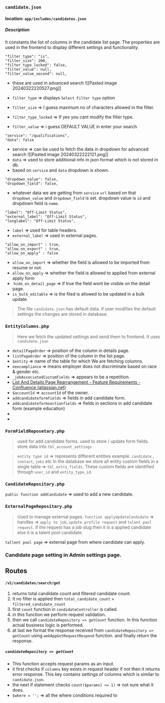### `candidate.json`
#### location: `app/includes/candidates.json`
##### Description
It constants the list of columns in the candidate list page. The properties are used in the frontend to display different settings and functionality.
```
"filter_type": "is",
"filter_size": 200,
"filter_type_locked": false,
"filter_value": null,
"filter_value_second": null,
```
- these are used in advanced search
![[Pasted image 20240322220527.png]]

- `filter_type` => displays `Select Filter type` option
- `filter_size` => I guess maximum no of characters allowed in the filter.
- `filter_type_locked` => If yes you cant modify the filter type.
- `filter_value` => i guess DEFAULT VALUE in enter your search

```
"service": "/qualifications",
"data": false
```
- service => can be used to fetch the data in dropdown for advanced search
![[Pasted image 20240322222121.png]]
- `data` => used to store additional info in json format which is not stored in db.
- based on `service` and `data` dropdown is shown.
```
"dropdown_value": false,
"dropdown_field": false,
```
- whatever data we are getting from `service` `url` based on that `dropdown_value` and `dropdown_field` is set. dropdown value is `id` and dropdown field is `name`.
```
"label": "Off-Limit Status",
"external_label": "Off-Limit Status",
"longlabel": "Off-Limit Status",
```
- `label` => used for table headers.
- `external_label` => used in external pages.

```
"allow_on_import" : true,
"allow_on_export" : true,
"allow_on_apply" : false
```
- `allow_on_import` => whether the field is allowed to be imported from resume or not.
- `allow_on_apply` => whether the field is allowed to applied from external apply form 
-  `hide_on_detail_page` => if true the field wont be visible on the detail page.
- `is_bulk_editable` => is the filed is allowed to be updated in a bulk update.

> The file `candidate.json` has default data. if user modifies the default settings the changes are stored in database.
> 

### `EntityColumns.php`
> Here we fetch the updated settings and send them to frontend. It uses `candidate.json`

- `detailPageOrder` => position of the column in details page.
- `listPageOrder` => position of the column in the list page.
- `$entity` => name of the table for which We are fetching columns.
- `eeocompliance` => means employer does not discriminate based on race & gender etc.
- `_jobAssociatedCustomFields` => appears to be a repetition.
- [List And Details Page Rearrangement - Feature Requirements - Confluence (atlassian.net)](https://rcrm.atlassian.net/wiki/spaces/RC/pages/222626101/List+And+Details+Page+Rearrangement)
- `$accountId` => `accountId` of the owner.
- `addcandidateformfields` => fields in add candidate form.
- `addcandidateformsectionfields` => fields in sections in add candidate form (example education)
- 
- 

### `FormFieldReposetary.php`

> used for add candidate forms. 
> used to store / update form fields.
> store data into `tbl_account_settings`

> `entity type id` => represents different entities example. `candidate` , `contact`, `jobs` etc
> In the database we store all entity custom fields in a single table => `tbl_extra_fields`. These custom fields are identified through `user_id` and `entity_type_id`.

### `CandidateRepositary.php`
`public function addCandidate` => used to add a new candidate.

### `ExternalPageRepositary.php`
> Used to manage external pages.
> `function applyUpdateCandidate` => handles => `apply to job`, `update profile request` and `talent pool request`.
> if the request has a job slug then it is a applied candidate else it is a talent pool candidate.
> 

`tallent pool page` => external page from where candidate can apply.

### Candidate page setting in Admin  settings page.


## Routes
#### `/v1/candidates/search/get`
1. returns total candidate count and filtered candidate count.
2. It no filter is applied then `total_candidate_count` = `filtered_candidate_count`
3. first `count` function in `condidateController` is called.
4. in this function we perform request validation.
5. then we call `candidateRepository => getCount` function. In this function actual business logic is performed.
6. at last we format the response received from `candidateRepository => getCount` using `webAppGetRequestRespond` function. and finally return the response.
##### `candidateRepository => getCount`
- This function accepts request params as an input.
- it first checks if `columns` key exists in request header if not then it returns error response. This key contains settings of columns which is similar to `candidate.json`.
- the next if statement checks `count($params) <= 1)` => not sure what it does.
- `$where = '';` => all the where conditions required to 


